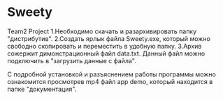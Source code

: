 # Sweety
Team2 Project
1.Необходимо скачать и разархивировать папку "дистрибутив".
2.Создать ярлык файла Sweety.exe, который можно свободно скопировать и переместить в удобную папку.
3.Архив сожержит димонстрационный файл data.txt. Данный файл можно подключить в "загрузить данные с файла".

С подробной установкой и разъяснением работы программы можно ознакомится просмотрев mp4 файл app demo, который находится в папке "документация".
